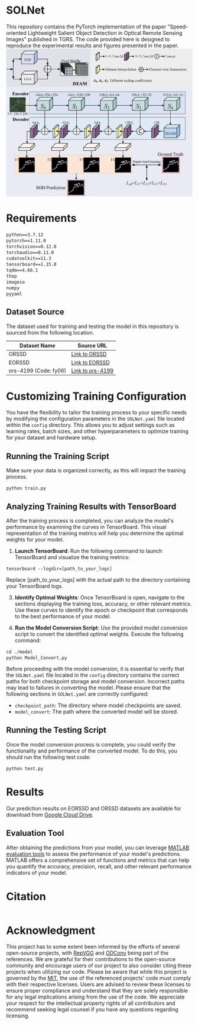 # SOLNet

This repository contains the PyTorch implementation of the paper "Speed-oriented Lightweight Salient Object Detection in Optical Remote Sensing Images" published in TGRS. The code provided here is designed to reproduce the experimental results and figures presented in the paper.  
![framework_overview](./fig/framework_overview.png)  

# Requirements

    python==3.7.12
    pytorch==1.11.0
    torchvision==0.12.0
    torchaudio==0.11.0
    cudatoolkit==11.3
    tensorboard==1.15.0
    tqdm==4.66.1
    thop
    imageio
    numpy
    pyyaml

## Dataset Source

The dataset used for training and testing the model in this repository is sourced from the following location. 

| Dataset Name | Source URL |
|-------------|-----------|
| ORSSD   | [Link to ORSSD](https://pan.baidu.com/s/1k44UlTLCW17AS0VhPyP7JA) |
| EORSSD   | [Link to EORSSD](https://github.com/rmcong/EORSSD-dataset) |
| ors-4199 (Code: fy06)   | [Link to ors-4199](https://pan.baidu.com/share/init?surl=ZWVSzFpRjN4BK-c9hL6knQ) |

# Customizing Training Configuration

You have the flexibility to tailor the training process to your specific needs by modifying the configuration parameters in the `SOLNet.yaml` file located within the `config` directory. This allows you to adjust settings such as learning rates, batch sizes, and other hyperparameters to optimize training for your dataset and hardware setup.

## Running the Training Script

Make sure your data is organized correctly, as this will impact the training process.

```
python train.py
```

## Analyzing Training Results with TensorBoard

After the training process is completed, you can analyze the model's performance by examining the curves in TensorBoard. This visual representation of the training metrics will help you determine the optimal weights for your model.

1. **Launch TensorBoard**:
   Run the following command to launch TensorBoard and visualize the training metrics:

```
tensorboard --logdir=[path_to_your_logs]
```
 
Replace [path_to_your_logs] with the actual path to the directory containing your TensorBoard logs.

3. **Identify Optimal Weights**:
   Once TensorBoard is open, navigate to the sections displaying the training loss, accuracy, or other relevant metrics. Use these curves to identify the epoch or checkpoint that corresponds to the best performance of your model.

4. **Run the Model Conversion Script**:
Use the provided model conversion script to convert the identified optimal weights. Execute the following command:  

```
cd ./model
python Model_Convert.py
```

Before proceeding with the model conversion, it is essential to verify that the `SOLNet.yaml` file located in the `config` directory contains the correct paths for both checkpoint storage and model conversion. Incorrect paths may lead to failures in converting the model. Please ensure that the following sections in `SOLNet.yaml` are correctly configured:

- `checkpoint_path`: The directory where model checkpoints are saved.
- `model_convert`: The path where the converted model will be stored.
  
## Running the Testing Script

Once the model conversion process is complete, you could verify the functionality and performance of the converted model. To do this, you should run the following test code:

```
python test.py
```

# Results

Our prediction results on EORSSD and ORSSD datasets are available for download from [Google Cloud Drive](https://drive.google.com/file/d/1L5-YBXdrrurq2TN495ecy4JuK7Hxoq-p/view?usp=sharing).

## Evaluation Tool

After obtaining the predictions from your model, you can leverage [MATLAB evaluation tools](https://github.com/MathLee/MatlabEvaluationTools) to assess the performance of your model's predictions. MATLAB offers a comprehensive set of functions and metrics that can help you quantify the accuracy, precision, recall, and other relevant performance indicators of your model.

# Citation

```

```

# Acknowledgment
This project has to some extent been informed by the efforts of several open-source projects, with [RepVGG](https://github.com/DingXiaoH/RepVGG) and [ODConv](https://github.com/OSVAI/ODConv/tree/main) being part of the references. We are grateful for their contributions to the open-source community and encourage users of our project to also consider citing these projects when utilizing our code. Please be aware that while this project is governed by the [MIT](LICENSE), the use of the referenced projects' code must comply with their respective licenses. Users are advised to review these licenses to ensure proper compliance and understand that they are solely responsible for any legal implications arising from the use of the code. We appreciate your respect for the intellectual property rights of all contributors and recommend seeking legal counsel if you have any questions regarding licensing.
